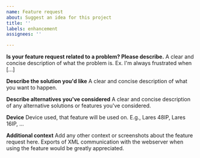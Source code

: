 ```yaml
---
name: Feature request
about: Suggest an idea for this project
title: ''
labels: enhancement
assignees: ''

---
```


**Is your feature request related to a problem? Please describe.**
A clear and concise description of what the problem is. Ex. I'm always frustrated when [...]

**Describe the solution you'd like**
A clear and concise description of what you want to happen.

**Describe alternatives you've considered**
A clear and concise description of any alternative solutions or features you've considered.

**Device**
Device used, that feature will be used on. E.g., Lares 48IP, Lares 16IP, ...

**Additional context**
Add any other context or screenshots about the feature request here. Exports of XML communication with the webserver when using the feature would be greatly appreciated.
